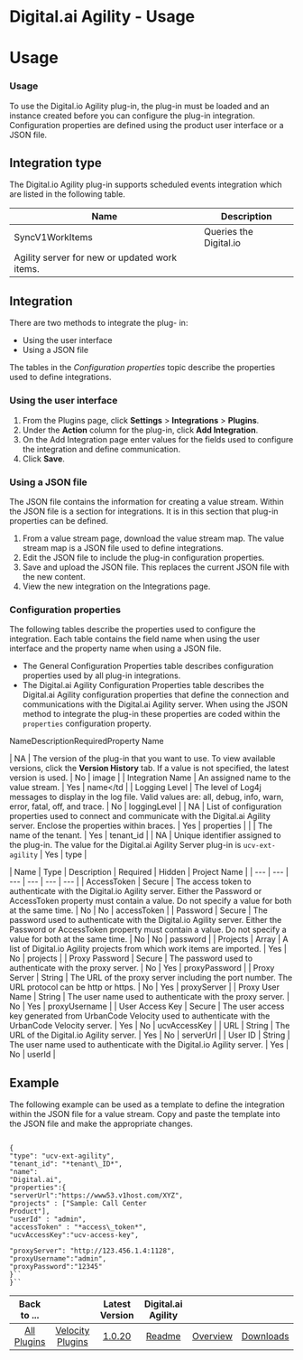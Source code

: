 
Digital.ai Agility - Usage
==========================

# Usage


### Usage


To use the Digital.io Agility plug-in, the plug-in must be loaded and an instance created before you can
configure the plug-in integration. Configuration properties are defined using the product user interface or a JSON file.


Integration type
----------------

The Digital.io Agility plug-in supports scheduled events integration which are
listed in the following table.


| Name | Description |
| --- | --- |
| SyncV1WorkItems | Queries the Digital.io
Agility server for new or updated work items. |

Integration
-----------

There are two methods to integrate the plug-
in:

* Using the user interface
* Using a JSON file

The tables in the *Configuration properties* topic describe the
properties used to define integrations.

### Using the user interface

1. From the Plugins page, click **Settings** >
**Integrations** > **Plugins**.
2. Under the **Action** column for the plug-in, click **Add Integration**.
3. On the Add
Integration page enter values for the fields used to configure the integration and define communication.
4. Click
**Save**.

### Using a JSON file

The JSON file contains the information for creating a value stream. Within the JSON
file is a section for integrations. It is in this section that plug-in properties can be defined.

1. From a value
stream page, download the value stream map. The value stream map is a JSON file used to define integrations.
2. Edit the
JSON file to include the plug-in configuration properties.
3. Save and upload the JSON file. This replaces the current
JSON file with the new content.
4. View the new integration on the Integrations page.

### Configuration properties


The following tables describe the properties used to configure the integration. Each table contains the field name when
using the user interface and the property name when using a JSON file.

* The General Configuration Properties table
describes configuration properties used by all plug-in integrations.
* The Digital.ai Agility Configuration Properties
table describes the Digital.ai Agility configuration properties that define the connection and communications with the
Digital.ai Agility server. When using the JSON method to integrate the plug-in these properties are coded within the
`properties` configuration property.

NameDescriptionRequiredProperty Name


| NA | The version of the plug-in that
you want to use. To view available versions, click the **Version History** tab. If a value is not specified, the latest
version is used. | No | image |
| Integration Name | An assigned name to the value stream. | Yes | name</td |
| Logging
Level | The level of Log4j messages to display in the log file. Valid values are: all, debug, info, warn, error, fatal,
off, and trace. | No | loggingLevel |
| NA | List of configuration properties used to connect and communicate with the
Digital.ai Agility server. Enclose the properties within braces. | Yes | properties |
|  | The name of the tenant. | Yes
| tenant\_id |
| NA | Unique identifier assigned to the plug-in. The value for the Digital.ai Agility Server plug-in is
`ucv-ext-agility` | Yes | type |


| Name | Type | Description | Required | Hidden | Project Name |
| --- | --- | ---
| --- | --- | --- |
| AccessToken | Secure | The access token to authenticate with the Digital.io Agility server.
Either the Password or AccessToken property must contain a value. Do not specify a value for both at the same time. | No
| No | accessToken |
| Password | Secure | The password used to authenticate with the Digital.io Agility server. Either
the Password or AccessToken property must contain a value. Do not specify a value for both at the same time. | No | No
| password |
| Projects | Array | A list of Digital.io Agility projects from which work items are imported. | Yes | No |
projects |
| Proxy Password | Secure | The password used to authenticate with the proxy server. | No | Yes |
proxyPassword |
| Proxy Server | String | The URL of the proxy server including the port number. The URL protocol can be
http or https. | No | Yes | proxyServer |
| Proxy User Name | String | The user name used to authenticate with the
proxy server. | No | Yes | proxyUsername |
| User Access Key | Secure | The user access key generated from UrbanCode
Velocity used to authenticate with the UrbanCode Velocity server. | Yes | No | ucvAccessKey |
| URL | String | The URL
of the Digital.io Agility server. | Yes | No | serverUrl |
| User ID | String | The user name used to authenticate with
the Digital.io Agility server. | Yes | No | userId |

Example
-------

The following example can be used as a template
to define the integration within the JSON file for a value stream. Copy and paste the template into the JSON file and
make the appropriate changes.


```

{
"type": "ucv-ext-agility",
"tenant_id": "*tenant\_ID*",
"name":
"Digital.ai",
"properties":{
"serverUrl":"https://www53.v1host.com/XYZ",
"projects" : ["Sample: Call Center
Product"],
"userId" : "admin",
"accessToken" : "*access\_token*",
"ucvAccessKey":"ucv-access-key",

"proxyServer": "http://123.456.1.4:1128",
"proxyUsername":"admin",
"proxyPassword":"12345"
}``
}``

```



|Back to ...||Latest Version|Digital.ai Agility |||
| :---: | :---: | :---: | :---: | :---: | :---: |
|[All Plugins](../../index.md)|[Velocity Plugins](../README.md)|[1.0.20](https://raw.githubusercontent.com/UrbanCode/IBM-UCV-PLUGINS/main/files/ucv-ext-agility/ucv-ext-agility-1.0.20.tar.zip)|[Readme](README.md)|[Overview](overview.md)|[Downloads](downloads.md)|
